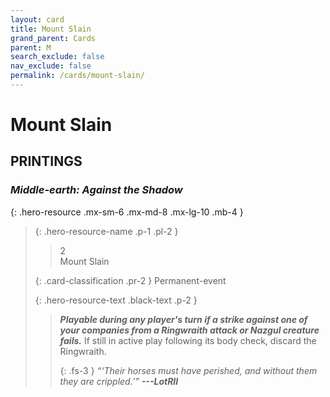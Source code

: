 ```yaml
---
layout: card
title: Mount Slain
grand_parent: Cards
parent: M
search_exclude: false
nav_exclude: false
permalink: /cards/mount-slain/
---
```


# Mount Slain


## PRINTINGS


### _Middle-earth: Against the Shadow_

{: .hero-resource .mx-sm-6 .mx-md-8 .mx-lg-10 .mb-4 }
> {: .hero-resource-name .p-1 .pl-2 }
> > <div class="card-mp">2</div>
> > <div class="card-name">Mount Slain</div>
>
> {: .card-classification .pr-2 }
> Permanent-event
>
> {: .hero-resource-text .black-text .p-2 }
> > ***Playable during any player's turn if a strike against one of your companies from a Ringwraith attack or Nazgul creature fails.*** If still in active play following its body check, discard the Ringwraith. 
> > 
> > {: .fs-3 } 
> > _“‘Their horses must have perished, and without them they are crippled.’”_ ***---&#65279;LotRII*** 
> 
